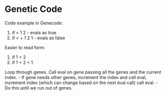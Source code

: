 # Genetic Code


Code example in Genecode:
1.  if < 1 2  - evals as true
2.  if < + 1 2 1 - evals as false

Easier to read form:
1. if 1 < 2
2. if 1 + 2 < 1

Loop through genes.
Call eval on gene passing all the genes and the current index.
	- If gene needs other genes, increment the index and call eval, increment index (which can change based on the next eval call) call eval.
	- Do this until we run out of genes.
